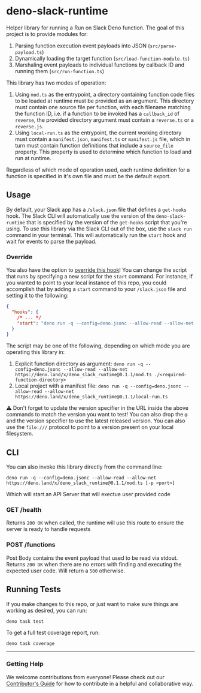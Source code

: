 # deno-slack-runtime

Helper library for running a Run on Slack Deno function. The goal of this
project is to provide modules for:

1. Parsing function execution event payloads into JSON (`src/parse-payload.ts`)
2. Dynamically loading the target function (`src/load-function-module.ts`)
3. Marshaling event payloads to individual functions by callback ID and running
   them (`src/run-function.ts`)

This library has two modes of operation:

1. Using `mod.ts` as the entrypoint, a directory containing function code files
   to be loaded at runtime must be provided as an argument. This directory must
   contain one source file per function, with each filename matching the
   function ID, i.e. if a function to be invoked has a `callback_id` of
   `reverse`, the provided directory argument must contain a `reverse.ts` or a
   `reverse.js`.
2. Using `local-run.ts` as the entrypoint, the current working directory must
   contain a `manifest.json`, `manifest.ts` or `manifest.js` file, which in turn
   must contain function definitions that include a `source_file` property. This
   property is used to determine which function to load and run at runtime.

Regardless of which mode of operation used, each runtime definition for a
function is specified in it's own file and must be the default export.

## Usage

By default, your Slack app has a `/slack.json` file that defines a `get-hooks`
hook. The Slack CLI will automatically use the version of the
`deno-slack-runtime` that is specified by the version of the `get-hooks` script
that you're using. To use this library via the Slack CLI out of the box, use the
`slack run` command in your terminal. This will automatically run the `start`
hook and wait for events to parse the payload.

### Override

You also have the option to
[override this hook](https://github.com/slackapi/deno-slack-hooks#script-overrides)!
You can change the script that runs by specifying a new script for the `start`
command. For instance, if you wanted to point to your local instance of this
repo, you could accomplish that by adding a `start` command to your
`/slack.json` file and setting it to the following:

```json
{
  "hooks": {
    /* ... */
    "start": "deno run -q --config=deno.jsonc --allow-read --allow-net file:///<path-to-your-local-repo>/local-run.ts"
  }
}
```

The script may be one of the following, depending on which mode you are
operating this library in:

1. Explicit function directory as argument:
   `deno run -q --config=deno.jsonc --allow-read --allow-net https://deno.land/x/deno_slack_runtime@0.1.1/mod.ts ./<required-function-directory>`
2. Local project with a manifest file:
   `deno run -q --config=deno.jsonc --allow-read --allow-net https://deno.land/x/deno_slack_runtime@0.1.1/local-run.ts`

⚠️ Don't forget to update the version specifier in the URL inside the above
commands to match the version you want to test! You can also drop the `@` and
the version specifier to use the latest released version. You can also use the
`file:///` protocol to point to a version present on your local filesystem.

## CLI

You can also invoke this library directly from the command line:

    deno run -q --config=deno.jsonc --allow-read --allow-net https://deno.land/x/deno_slack_runtime@0.1.1/mod.ts [-p <port>]

Which will start an API Server that will exectue user provided code

### GET /health

Returns `200 OK` when called, the runtime will use this route to ensure the
server is ready to handle requests

### POST /functions

Post Body contains the event payload that used to be read via stdout. Returns
`200 OK` when there are no errors with finding and executing the expected user
code. Will return a `500` otherwise.

## Running Tests

If you make changes to this repo, or just want to make sure things are working
as desired, you can run:

    deno task test

To get a full test coverage report, run:

    deno task coverage

---

### Getting Help

We welcome contributions from everyone! Please check out our
[Contributor's Guide](.github/CONTRIBUTING.md) for how to contribute in a
helpful and collaborative way.

